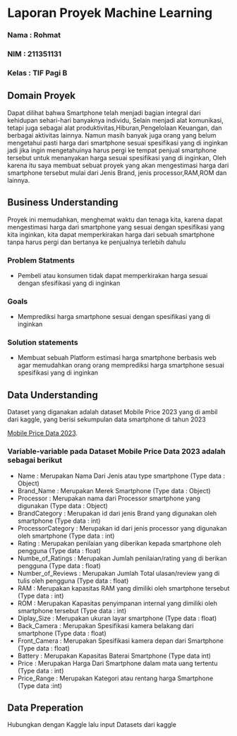 # Laporan Proyek Machine Learning
### Nama  : Rohmat
### NIM   : 211351131
### Kelas : TIF Pagi B



## Domain Proyek
Dapat dilihat bahwa Smartphone telah menjadi bagian integral dari kehidupan sehari-hari banyaknya individu, Selain menjadi alat komunikasi, tetapi juga sebagai alat produktivitas,Hiburan,Pengelolaan Keuangan, dan berbagai aktivitas lainnya. Namun masih banyak juga orang yang belum mengetahui pasti harga dari smartphone sesuai spesifikasi yang di inginkan jadi jika ingin mengetahuinya harus pergi ke tempat penjual smartphone tersebut untuk menanyakan harga sesuai spesifikasi yang di inginkan, Oleh karena itu saya membuat sebuat proyek yang akan mengestimasi harga dari smartphone tersebut mulai dari  Jenis Brand, jenis processor,RAM,ROM dan lainnya.

## Business Understanding
Proyek ini memudahkan, menghemat waktu dan tenaga kita, karena dapat mengestimasi harga dari smartphone yang sesuai dengan spesifikasi yang kita inginkan, kita dapat memperkirakan harga dari sebuah smartphone tanpa harus pergi dan bertanya ke penjualnya terlebih dahulu

### Problem Statments
- Pembeli atau konsumen tidak dapat memperkirakan harga sesuai dengan sfesifikasi yang di inginkan

### Goals
- Memprediksi harga smartphone sesuai dengan spesifikasi yang di inginkan
  
### Solution statements
- Membuat sebuah Platform estimasi harga smartphone berbasis web agar memudahkan orang orang memprediksi harga smartphone sesuai spesifikasi yang di inginkan

## Data Understanding
Dataset yang diganakan adalah dataset Mobile Price 2023 yang di ambil dari kaggle, yang berisi sekumpulan data smartphone  di tahun 2023

[Mobile Price Data 2023](https://www.kaggle.com/datasets/krishnendujana2/mobile-price).

### Variable-variable pada Dataset Mobile Price Data 2023 adalah sebagai berikut
 - Name : Merupakan Nama Dari Jenis atau type smartphone (Type data : Object) 
 - Brand_Name : Merupakan Merek Smartphone (Type data : Object)
 - Processor : Merupakan nama dari Processor smartphone yang digunakan (Type data : Object) 
 - BrandCategory : Merupakan id dari jenis Brand yang digunakan oleh smartphone (Type data : int) 
 - ProcessorCategory :  Merupakan id dari jenis processor yang digunakan oleh smartphone (Type data : int) 
 - Rating : Merupakan penilaian yang diberikan kepada smartphone oleh pengguna (Type data : float)
 - Numbe_of_Ratings : Merupakan Jumlah penilaian/rating yang di berikan pengguna (Type data : float)
 - Number_of_Reviews : Merupakan Jumlah Total ulasan/review yang di tulis oleh pengguna (Type data : float)
 - RAM : Merupakan kapasitas RAM yang dimiliki oleh smartphone tersebut (Type data : int)  
 - ROM : Merupakan Kapasitas  penyimpanan internal yang dimiliki oleh smartphone tersebut (Type data : int)  
 - Diplay_Size : Merupakan ukuran layar smartphone (Type data : float)
 - Back_Camera : Merupakan Spesifikasi kamera belakang dari smartphone (Type data : float)
 - Front_Camera : Merupakan Spesifikasi kamera depan dari Smartphone (Type data : float)
 - Battery : Merupakan Kapasitas Baterai Smartphone (Type data int)  
 - Price : Merupakan Harga Dari Smartphone dalam mata uang tertentu (Type data : int)  
 - Price_Range : Merupakan Kategori atau rentang harga Smartphone (Type data :int)

## Data Preperation

Hubungkan dengan Kaggle lalu input Datasets dari kaggle



